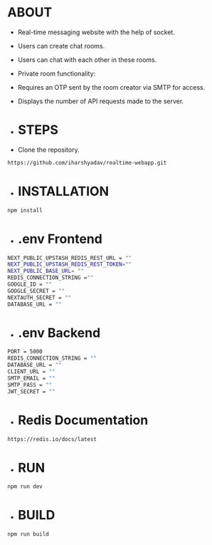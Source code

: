 <h1>ABOUT</h1>

- Real-time messaging website with the help of socket.
- Users can create chat rooms.
- Users can chat with each other in these rooms.
- Private room functionality:
- Requires an OTP sent by the room creator via SMTP for access.
- Displays the number of API requests made to the server.


- <h1>STEPS</h1>

- Clone the repository.
  
```sh
https://github.com/iharshyadav/realtime-webapp.git
```

- <h1>INSTALLATION</h1>

```sh
npm install
```

- <h1>.env Frontend</h1>

```sh
NEXT_PUBLIC_UPSTASH_REDIS_REST_URL = ""
NEXT_PUBLIC_UPSTASH_REDIS_REST_TOKEN=""
NEXT_PUBLIC_BASE_URL= ""
REDIS_CONNECTION_STRING =""
GOOGLE_ID = ""
GOOGLE_SECRET = ""
NEXTAUTH_SECRET = ""
DATABASE_URL = ""

```

- <h1>.env Backend</h1>

```sh
PORT = 5000
REDIS_CONNECTION_STRING = ""
DATABASE_URL = ""
CLIENT_URL = ""
SMTP_EMAIL = ""
SMTP_PASS = ""
JWT_SECRET = ""
```

- <h1>Redis Documentation</h1>
```sh
https://redis.io/docs/latest
```

- <h1>RUN</h1>

```sh
npm run dev
```

- <h1>BUILD</h1>

```sh
npm run build
```
